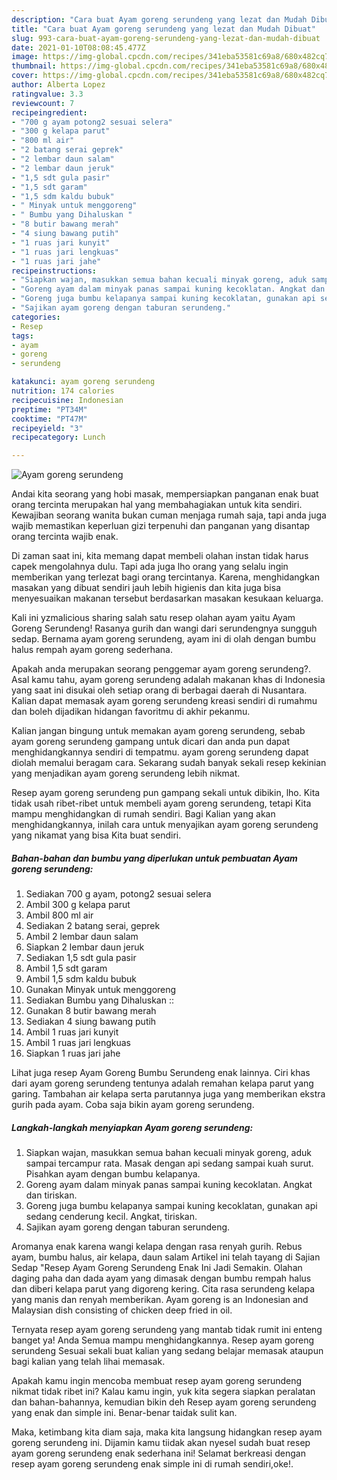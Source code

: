```yaml
---
description: "Cara buat Ayam goreng serundeng yang lezat dan Mudah Dibuat"
title: "Cara buat Ayam goreng serundeng yang lezat dan Mudah Dibuat"
slug: 993-cara-buat-ayam-goreng-serundeng-yang-lezat-dan-mudah-dibuat
date: 2021-01-10T08:08:45.477Z
image: https://img-global.cpcdn.com/recipes/341eba53581c69a8/680x482cq70/ayam-goreng-serundeng-foto-resep-utama.jpg
thumbnail: https://img-global.cpcdn.com/recipes/341eba53581c69a8/680x482cq70/ayam-goreng-serundeng-foto-resep-utama.jpg
cover: https://img-global.cpcdn.com/recipes/341eba53581c69a8/680x482cq70/ayam-goreng-serundeng-foto-resep-utama.jpg
author: Alberta Lopez
ratingvalue: 3.3
reviewcount: 7
recipeingredient:
- "700 g ayam potong2 sesuai selera"
- "300 g kelapa parut"
- "800 ml air"
- "2 batang serai geprek"
- "2 lembar daun salam"
- "2 lembar daun jeruk"
- "1,5 sdt gula pasir"
- "1,5 sdt garam"
- "1,5 sdm kaldu bubuk"
- " Minyak untuk menggoreng"
- " Bumbu yang Dihaluskan "
- "8 butir bawang merah"
- "4 siung bawang putih"
- "1 ruas jari kunyit"
- "1 ruas jari lengkuas"
- "1 ruas jari jahe"
recipeinstructions:
- "Siapkan wajan, masukkan semua bahan kecuali minyak goreng, aduk sampai tercampur rata. Masak dengan api sedang sampai kuah surut. Pisahkan ayam dengan bumbu kelapanya."
- "Goreng ayam dalam minyak panas sampai kuning kecoklatan. Angkat dan tiriskan."
- "Goreng juga bumbu kelapanya sampai kuning kecoklatan, gunakan api sedang cenderung kecil. Angkat, tiriskan."
- "Sajikan ayam goreng dengan taburan serundeng."
categories:
- Resep
tags:
- ayam
- goreng
- serundeng

katakunci: ayam goreng serundeng 
nutrition: 174 calories
recipecuisine: Indonesian
preptime: "PT34M"
cooktime: "PT47M"
recipeyield: "3"
recipecategory: Lunch

---
```



![Ayam goreng serundeng](https://img-global.cpcdn.com/recipes/341eba53581c69a8/680x482cq70/ayam-goreng-serundeng-foto-resep-utama.jpg)

Andai kita seorang yang hobi masak, mempersiapkan panganan enak buat orang tercinta merupakan hal yang membahagiakan untuk kita sendiri. Kewajiban seorang  wanita bukan cuman menjaga rumah saja, tapi anda juga wajib memastikan keperluan gizi terpenuhi dan panganan yang disantap orang tercinta wajib enak.

Di zaman  saat ini, kita memang dapat membeli olahan instan tidak harus capek mengolahnya dulu. Tapi ada juga lho orang yang selalu ingin memberikan yang terlezat bagi orang tercintanya. Karena, menghidangkan masakan yang dibuat sendiri jauh lebih higienis dan kita juga bisa menyesuaikan makanan tersebut berdasarkan masakan kesukaan keluarga. 

Kali ini yzmalicious sharing salah satu resep olahan ayam yaitu Ayam Goreng Serundeng! Rasanya gurih dan wangi dari serundengnya sungguh sedap. Bernama ayam goreng serundeng, ayam ini di olah dengan bumbu halus rempah ayam goreng sederhana.

Apakah anda merupakan seorang penggemar ayam goreng serundeng?. Asal kamu tahu, ayam goreng serundeng adalah makanan khas di Indonesia yang saat ini disukai oleh setiap orang di berbagai daerah di Nusantara. Kalian dapat memasak ayam goreng serundeng kreasi sendiri di rumahmu dan boleh dijadikan hidangan favoritmu di akhir pekanmu.

Kalian jangan bingung untuk memakan ayam goreng serundeng, sebab ayam goreng serundeng gampang untuk dicari dan anda pun dapat menghidangkannya sendiri di tempatmu. ayam goreng serundeng dapat diolah memalui beragam cara. Sekarang sudah banyak sekali resep kekinian yang menjadikan ayam goreng serundeng lebih nikmat.

Resep ayam goreng serundeng pun gampang sekali untuk dibikin, lho. Kita tidak usah ribet-ribet untuk membeli ayam goreng serundeng, tetapi Kita mampu menghidangkan di rumah sendiri. Bagi Kalian yang akan menghidangkannya, inilah cara untuk menyajikan ayam goreng serundeng yang nikamat yang bisa Kita buat sendiri.

<!--inarticleads1-->

##### Bahan-bahan dan bumbu yang diperlukan untuk pembuatan Ayam goreng serundeng:

1. Sediakan 700 g ayam, potong2 sesuai selera
1. Ambil 300 g kelapa parut
1. Ambil 800 ml air
1. Sediakan 2 batang serai, geprek
1. Ambil 2 lembar daun salam
1. Siapkan 2 lembar daun jeruk
1. Sediakan 1,5 sdt gula pasir
1. Ambil 1,5 sdt garam
1. Ambil 1,5 sdm kaldu bubuk
1. Gunakan  Minyak untuk menggoreng
1. Sediakan  Bumbu yang Dihaluskan ::
1. Gunakan 8 butir bawang merah
1. Sediakan 4 siung bawang putih
1. Ambil 1 ruas jari kunyit
1. Ambil 1 ruas jari lengkuas
1. Siapkan 1 ruas jari jahe


Lihat juga resep Ayam Goreng Bumbu Serundeng enak lainnya. Ciri khas dari ayam goreng serundeng tentunya adalah remahan kelapa parut yang garing. Tambahan air kelapa serta parutannya juga yang memberikan ekstra gurih pada ayam. Coba saja bikin ayam goreng serundeng. 

<!--inarticleads2-->

##### Langkah-langkah menyiapkan Ayam goreng serundeng:

1. Siapkan wajan, masukkan semua bahan kecuali minyak goreng, aduk sampai tercampur rata. Masak dengan api sedang sampai kuah surut. Pisahkan ayam dengan bumbu kelapanya.
1. Goreng ayam dalam minyak panas sampai kuning kecoklatan. Angkat dan tiriskan.
1. Goreng juga bumbu kelapanya sampai kuning kecoklatan, gunakan api sedang cenderung kecil. Angkat, tiriskan.
1. Sajikan ayam goreng dengan taburan serundeng.


Aromanya enak karena wangi kelapa dengan rasa renyah gurih. Rebus ayam, bumbu halus, air kelapa, daun salam Artikel ini telah tayang di Sajian Sedap &#34;Resep Ayam Goreng Serundeng Enak Ini Jadi Semakin. Olahan daging paha dan dada ayam yang dimasak dengan bumbu rempah halus dan diberi kelapa parut yang digoreng kering. Cita rasa serundeng kelapa yang manis dan renyah memberikan. Ayam goreng is an Indonesian and Malaysian dish consisting of chicken deep fried in oil. 

Ternyata resep ayam goreng serundeng yang mantab tidak rumit ini enteng banget ya! Anda Semua mampu menghidangkannya. Resep ayam goreng serundeng Sesuai sekali buat kalian yang sedang belajar memasak ataupun bagi kalian yang telah lihai memasak.

Apakah kamu ingin mencoba membuat resep ayam goreng serundeng nikmat tidak ribet ini? Kalau kamu ingin, yuk kita segera siapkan peralatan dan bahan-bahannya, kemudian bikin deh Resep ayam goreng serundeng yang enak dan simple ini. Benar-benar taidak sulit kan. 

Maka, ketimbang kita diam saja, maka kita langsung hidangkan resep ayam goreng serundeng ini. Dijamin kamu tiidak akan nyesel sudah buat resep ayam goreng serundeng enak sederhana ini! Selamat berkreasi dengan resep ayam goreng serundeng enak simple ini di rumah sendiri,oke!.

